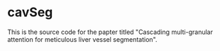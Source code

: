 # cavSeg
This is the source code for the papter titled "Cascading multi-granular attention for meticulous liver vessel segmentation".
